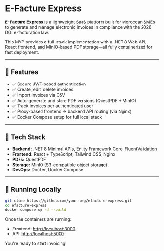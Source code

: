﻿# E-Facture Express

**E-Facture Express** is a lightweight SaaS platform built for Moroccan SMEs to generate and manage electronic invoices in compliance with the 2026 DGI e-facturation law.

This MVP provides a full-stack implementation with a .NET 8 Web API, React frontend, and MinIO-based PDF storage—all fully containerized for fast deployment.

---

## 🚀 Features

- ✅ Secure JWT-based authentication
- ✅ Create, edit, delete invoices
- ✅ Import invoices via CSV
- ✅ Auto-generate and store PDF versions (QuestPDF + MinIO)
- ✅ Track invoices per authenticated user
- ✅ Proxy-based frontend → backend API routing (via Nginx)
- ✅ Docker Compose setup for full local stack

---

## 🧱 Tech Stack

- **Backend:** .NET 8 Minimal APIs, Entity Framework Core, FluentValidation
- **Frontend:** React + TypeScript, Tailwind CSS, Nginx
- **PDFs:** QuestPDF
- **Storage:** MinIO (S3-compatible object storage)
- **DevOps:** Docker, Docker Compose

---

## 🧪 Running Locally

```bash
git clone https://github.com/your-org/efacture-express.git
cd efacture-express
docker compose up -d --build
```

Once the containers are running:

- Frontend: [http://localhost:3000](http://localhost:3000)
- API: [http://localhost:5000](http://localhost:5000)

You're ready to start invoicing!
